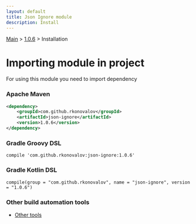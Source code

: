 ```yaml
---
layout: default
title: Json Ignore module
description: Install
---
```


[Main](../../index.MD) > [1.0.6](../index.MD) > Installation

# Importing module in project
For using this module you need to import dependency

### Apache Maven
```xml
<dependency>
    <groupId>com.github.rkonovalov</groupId>
    <artifactId>json-ignore</artifactId>
    <version>1.0.6</version>
</dependency>
```

### Gradle Groovy DSL
```text
compile 'com.github.rkonovalov:json-ignore:1.0.6'
```

### Gradle Kotlin DSL
```text
compile(group = "com.github.rkonovalov", name = "json-ignore", version = "1.0.6")
```

### Other build automation tools
* [Other tools](https://search.maven.org/artifact/com.github.rkonovalov/json-ignore/1.0.6/jar)